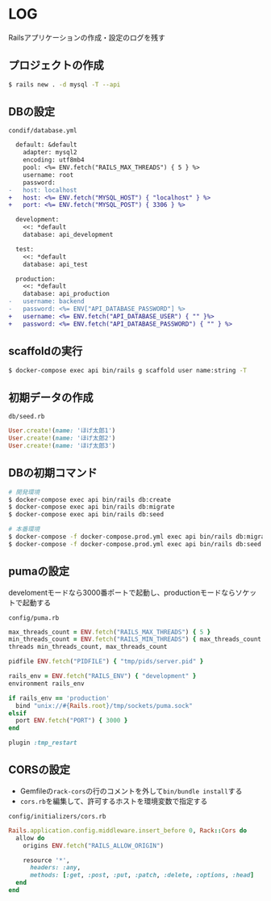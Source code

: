 # LOG
Railsアプリケーションの作成・設定のログを残す

## プロジェクトの作成

```bash
$ rails new . -d mysql -T --api
```

## DBの設定

`condif/database.yml`

```diff
  default: &default
    adapter: mysql2
    encoding: utf8mb4
    pool: <%= ENV.fetch("RAILS_MAX_THREADS") { 5 } %>
    username: root
    password:
-   host: localhost
+   host: <%= ENV.fetch("MYSQL_HOST") { "localhost" } %>
+   port: <%= ENV.fetch("MYSQL_POST") { 3306 } %>

  development:
    <<: *default
    database: api_development

  test:
    <<: *default
    database: api_test

  production:
    <<: *default
    database: api_production
-   username: backend
-   password: <%= ENV["API_DATABASE_PASSWORD"] %>
+   username: <%= ENV.fetch("API_DATABASE_USER") { "" }%>
+   password: <%= ENV.fetch("API_DATABASE_PASSWORD") { "" } %>
```

## scaffoldの実行

```bash
$ docker-compose exec api bin/rails g scaffold user name:string -T
```

## 初期データの作成

`db/seed.rb`

```ruby
User.create!(name: 'ほげ太郎1')
User.create!(name: 'ほげ太郎2')
User.create!(name: 'ほげ太郎3')
```


## DBの初期コマンド

```bash
# 開発環境
$ docker-compose exec api bin/rails db:create
$ docker-compose exec api bin/rails db:migrate
$ docker-compose exec api bin/rails db:seed

# 本番環境
$ docker-compose -f docker-compose.prod.yml exec api bin/rails db:migrate
$ docker-compose -f docker-compose.prod.yml exec api bin/rails db:seed
```


## pumaの設定
develomentモードなら3000番ポートで起動し、productionモードならソケットで起動する

`config/puma.rb`

```ruby
max_threads_count = ENV.fetch("RAILS_MAX_THREADS") { 5 }
min_threads_count = ENV.fetch("RAILS_MIN_THREADS") { max_threads_count }
threads min_threads_count, max_threads_count

pidfile ENV.fetch("PIDFILE") { "tmp/pids/server.pid" }

rails_env = ENV.fetch("RAILS_ENV") { "development" }
environment rails_env

if rails_env == 'production'
  bind "unix://#{Rails.root}/tmp/sockets/puma.sock"
elsif
  port ENV.fetch("PORT") { 3000 }
end

plugin :tmp_restart
```


## CORSの設定
- Gemfileの`rack-cors`の行のコメントを外して`bin/bundle install`する
- `cors.rb`を編集して、許可するホストを環境変数で指定する

`config/initializers/cors.rb`

```ruby
Rails.application.config.middleware.insert_before 0, Rack::Cors do
  allow do
    origins ENV.fetch("RAILS_ALLOW_ORIGIN")

    resource '*',
      headers: :any,
      methods: [:get, :post, :put, :patch, :delete, :options, :head]
  end
end
```
